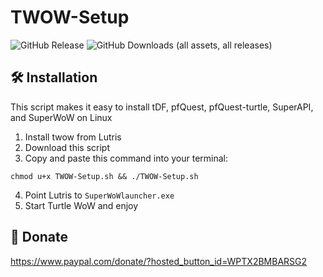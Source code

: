 # TWOW-Setup
![GitHub Release](https://img.shields.io/github/v/release/TheLinuxITGuy/TWOW-Setup?style=for-the-badge&labelColor=%231A365D&color=%23E9FC12)
![GitHub Downloads (all assets, all releases)](https://img.shields.io/github/downloads/TheLinuxITGuy/TWOW-Setup/total?style=for-the-badge&labelColor=%231A365D&color=%23E9FC12)


## 🛠️ Installation
This script makes it easy to install tDF, pfQuest, pfQuest-turtle, SuperAPI, and SuperWoW on Linux

1. Install twow from Lutris
2. Download this script
3. Copy and paste this command into your terminal:
```
chmod u+x TWOW-Setup.sh && ./TWOW-Setup.sh
```
4. Point Lutris to `SuperWoWlauncher.exe`
5. Start Turtle WoW and enjoy

## 💖 Donate
https://www.paypal.com/donate/?hosted_button_id=WPTX2BMBARSG2
